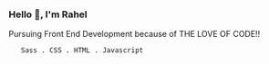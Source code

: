 ### Hello 👋, I'm Rahel





Pursuing Front End Development because of THE LOVE OF CODE!!


       Sass . CSS . HTML . Javascript







